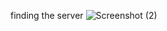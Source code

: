 finding the server
![Screenshot (2)](https://github.com/user-attachments/assets/cd08b34d-3362-4066-b802-2f3629ebb167)
